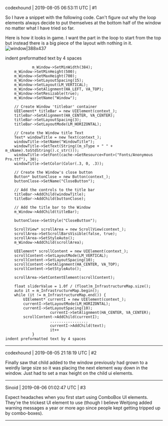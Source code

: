 codexhound | 2019-08-05 06:53:11 UTC | #1

So I have a snippet with the following code. Can't figure out why the loop elements always decide to put themselves at the bottom half of the window no matter what I have tried so far.

Here is how it looks in game. I want the part in the loop to start from the top but instead there is a big piece of the layout with nothing in it.
![window|388x437](upload://nnojzhTmluNaHPdzjZiuOM8vmr3.png) 

indent preformatted text by 4 spaces

                m_Window->SetMinWidth(384);
		m_Window->SetMinHeight(500);
		m_Window->SetMaxHeight(700);
		m_Window->SetLayoutSpacing(15);
		m_Window->SetLayout(LM_VERTICAL);
		m_Window->SetAlignment(HA_LEFT, VA_TOP);
		m_Window->SetResizable(true);
		m_Window->SetName("Window");

		// Create Window 'titlebar' container
		UIElement* titleBar = new UIElement(context_);
		titleBar->SetAlignment(HA_CENTER, VA_CENTER);
		titleBar->SetLayoutSpacing(3);
		titleBar->SetLayoutMode(LM_HORIZONTAL);

		// Create the Window title Text
		Text* windowTitle = new Text(context_);
		windowTitle->SetName("WindowTitle");
		windowTitle->SetText(String((m_sType + " " + m_sName).toStdString().c_str()));
		windowTitle->SetFont(cache->GetResource<Font>("Fonts/Anonymous Pro.ttf"), 30);
		windowTitle->SetColor(Color(.3, 0, .3));

		// Create the Window's close button
		Button* buttonClose = new Button(context_);
		buttonClose->SetName("CloseButton");

		// Add the controls to the title bar
		titleBar->AddChild(windowTitle);
		titleBar->AddChild(buttonClose);

		// Add the title bar to the Window
		m_Window->AddChild(titleBar);

		buttonClose->SetStyle("CloseButton");

		ScrollView* scrollArea = new ScrollView(context_);
		scrollArea->SetScrollBarsVisible(false, true);
		scrollArea->SetStyleAuto();
		m_Window->AddChild(scrollArea);

		UIElement* scrollContent = new UIElement(context_);
		scrollContent->SetLayoutMode(LM_VERTICAL);
		scrollContent->SetLayoutSpacing(10);
		scrollContent->SetAlignment(HA_CENTER, VA_TOP);
		scrollContent->SetStyleAuto();

		scrollArea->SetContentElement(scrollContent);

		float sliderValue = 1.0f / (float)m_InfrastructureMap.size();
		auto it = m_InfrastructureMap.begin();
		while (it != m_InfrastructureMap.end()) {
			UIElement* currentI = new UIElement(context_);
			currentI->SetLayoutMode(LM_HORIZONTAL);
			currentI->SetLayoutSpacing(10);
                        currentI->SetAlignment(HA_CENTER, VA_CENTER);
			scrollContent->AddChild(currentI);
                        .................
                        currentI->AddChild(text);
                        it++
                }
    indent preformatted text by 4 spaces

-------------------------

codexhound | 2019-08-05 21:18:19 UTC | #2

Finally saw that child added to the window previously had grown to a  weirdly large size so it was placing the next element way down in the window. Just had to set a max height on the child ui elements.

-------------------------

Sinoid | 2019-08-06 01:02:47 UTC | #3

Expect headaches when you first start using ComboBox UI elements. They're the trickest UI element to use (though I believe Weitjong added warning messages a year or more ago since people kept getting tripped up by combo-boxes).

-------------------------

